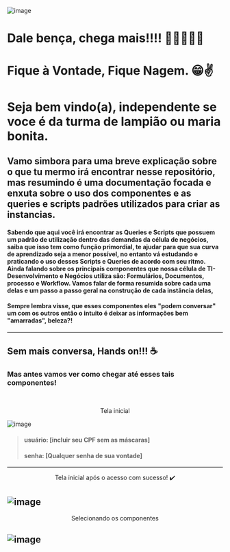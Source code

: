 ![image](https://user-images.githubusercontent.com/95197081/172171762-6fd2eb61-3ebf-4cd2-8929-3d5456df7ea3.png)

# Dale bença, chega mais!!!! 🎉👨‍💻👩‍💻
# Fique à Vontade, Fique Nagem. 😁✌️

# Seja bem vindo(a), independente se voce é da turma de lampião ou maria bonita.

## Vamo simbora para uma breve explicação sobre o que tu mermo irá encontrar nesse repositório, mas resumindo é uma documentação focada e enxuta sobre o uso dos componentes e as queries e scripts padrões utilizados para criar as instancias.

#### Sabendo que aqui você irá encontrar as Queries e Scripts que possuem um padrão de utilização dentro das demandas da célula de negócios, saiba que isso tem como função primordial, te ajudar para que sua curva de aprendizado seja a menor possível, no entanto vá estudando e praticando o uso desses Scripts e Queries de acordo com seu ritmo. Ainda falando sobre os principais componentes que nossa célula de TI-Desenvolvimento e Negócios utiliza são: Formulários, Documentos, processo e Workflow. Vamos falar de forma resumida sobre cada uma delas e um passo a passo geral na construção de cada instância delas,   

#### Sempre lembra visse, que esses componentes eles "podem conversar" um com os outros então o intuito é deixar as informações bem "amarradas", beleza?! 
------------------------------------------------------------------------

## Sem mais conversa, Hands on!!! ☕

### Mas antes vamos ver como chegar até esses tais componentes!
<br>

<p align="center">
    Tela inicial
</p>

![image](https://user-images.githubusercontent.com/95197081/172181919-2be5cd5f-bff3-4381-b5be-7487267007c1.png)
> #### usuário: [incluir seu CPF sem as máscaras]
> #### senha: [Qualquer senha de sua vontade]
------------------------------------------------------------------------
<p align="center">
    Tela inicial após o acesso com sucesso! ✔️
</p>

![image](https://user-images.githubusercontent.com/95197081/172185071-3fa4770d-e42f-4215-a338-32fd7e3c569b.png)
------------------------------------------------------------------------
<p align="center">
    Selecionando os componentes
</p>

![image](https://user-images.githubusercontent.com/95197081/172187610-7a0f6806-935f-482c-9cba-6726018a9363.png)
------------------------------------------------------------------------


